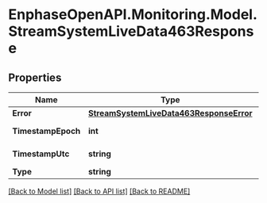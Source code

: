 # EnphaseOpenAPI.Monitoring.Model.StreamSystemLiveData463Response

## Properties

Name | Type | Description | Notes
------------ | ------------- | ------------- | -------------
**Error** | [**StreamSystemLiveData463ResponseError**](StreamSystemLiveData463ResponseError.md) |  | [optional] 
**TimestampEpoch** | **int** | Timestamp in epoch format. | [optional] 
**TimestampUtc** | **string** | Timestamp in UTC format. | [optional] 
**Type** | **string** | validation_error | [optional] 

[[Back to Model list]](../README.md#documentation-for-models) [[Back to API list]](../README.md#documentation-for-api-endpoints) [[Back to README]](../README.md)

